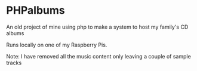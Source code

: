 # PHPalbums
An old project of mine using php to make a system to host my family's CD albums

Runs locally on one of my Raspberry Pis.

Note: I have removed all the music content only leaving a couple of sample tracks
